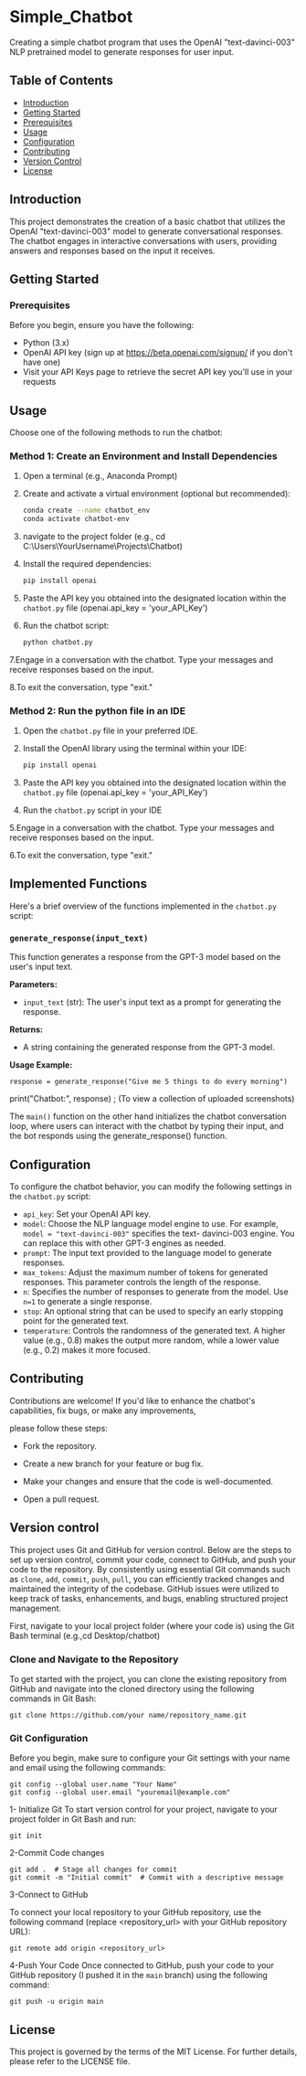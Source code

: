 
# Simple_Chatbot
Creating a simple chatbot program that uses the OpenAI "text-davinci-003" NLP pretrained model to generate responses for user input.

## Table of Contents

- [Introduction](#introduction)
- [Getting Started](#getting-started)
- [Prerequisites](#prerequisites)
- [Usage](#usage)
- [Configuration](#configuration)
- [Contributing](#contributing)
- [Version Control](#version-control)
- [License](#license)


## Introduction

This project demonstrates the creation of a basic chatbot that utilizes the OpenAI "text-davinci-003" model to generate conversational responses. The chatbot engages in interactive conversations with users, providing answers and responses based on the input it receives.

## Getting Started

### Prerequisites

Before you begin, ensure you have the following:

- Python (3.x)
- OpenAI API key (sign up at https://beta.openai.com/signup/ if you don't have one)
- Visit your API Keys page to retrieve the secret API key you'll use in your requests

## Usage
Choose one of the following methods to run the chatbot:
### Method 1: Create an Environment and Install Dependencies

1. Open a terminal (e.g., Anaconda Prompt)
 
2. Create and activate a virtual environment (optional but recommended):
   
    ```bash
    conda create --name chatbot_env
    conda activate chatbot-env
    
3. navigate to the project folder (e.g., cd C:\Users\YourUsername\Projects\Chatbot)

4. Install the required dependencies:
    ```bash
    pip install openai

5. Paste the API key you obtained into the designated location within the `chatbot.py` file (openai.api_key = 'your_API_Key')
   
6. Run the chatbot script:

   ```bash
   python chatbot.py

7.Engage in a conversation with the chatbot. Type your messages and receive responses based on the input.

8.To exit the conversation, type "exit."

### Method 2: Run the python file in an IDE

1. Open the `chatbot.py` file in your preferred IDE.

2. Install the OpenAI library using the terminal within your IDE:
    ```bash
    pip install openai

3. Paste the API key you obtained into the designated location within the `chatbot.py` file (openai.api_key = 'your_API_Key')
 
4. Run the `chatbot.py` script in your IDE

5.Engage in a conversation with the chatbot. Type your messages and receive responses based on the input.

6.To exit the conversation, type "exit."

## Implemented Functions

Here's a brief overview of the functions implemented in the `chatbot.py` script:

### `generate_response(input_text)`

This function generates a response from the GPT-3 model based on the user's input text.

**Parameters:**
- `input_text` (str): The user's input text as a prompt for generating the response.

**Returns:**
- A string containing the generated response from the GPT-3 model.

**Usage Example:**

    response = generate_response("Give me 5 things to do every morning")
 
print("Chatbot:", response) ; (To view a collection of uploaded screenshots)

The `main()` function on the other hand initializes the chatbot conversation loop, where users can interact with the chatbot by typing 
their input, and the bot responds using the generate_response() function.

## Configuration

To configure the chatbot behavior, you can modify the following settings in the `chatbot.py` script:

- `api_key`: Set your OpenAI API key.
- `model`: Choose the NLP language model engine to use. For example, `model = "text-davinci-003"` specifies the text-    davinci-003 engine. You can replace this with other GPT-3 engines as needed.
- `prompt`: The input text provided to the language model to generate responses.
- `max_tokens`: Adjust the maximum number of tokens for generated responses. This parameter controls the length of       the response.
- `n`: Specifies the number of responses to generate from the model. Use `n=1` to generate a single response.
- `stop`: An optional string that can be used to specify an early stopping point for the generated text.
- `temperature`: Controls the randomness of the generated text. A higher value (e.g., 0.8) makes the output more         random, while a lower value (e.g., 0.2) makes it more focused.

## Contributing
Contributions are welcome! If you'd like to enhance the chatbot's capabilities, fix bugs, or make any improvements, 

please follow these steps:

- Fork the repository.
  
- Create a new branch for your feature or bug fix.
  
- Make your changes and ensure that the code is well-documented.
  
- Open a pull request.

## Version control
 
This project uses Git and GitHub for version control. Below are the steps to set up version control, commit your code, connect to GitHub, and push your code to the repository.
By consistently using essential Git commands such as `clone`, `add`, `commit`, `push`, `pull`, you can efficiently tracked changes and maintained the integrity of the codebase. GitHub issues were utilized to keep track of tasks, enhancements, and bugs, enabling structured project management.

First, navigate to your local project folder (where your code is) using the Git Bash terminal
(e.g.,cd Desktop/chatbot)

### Clone and Navigate to the Repository

To get started with the project, you can clone the existing repository from GitHub and navigate into the cloned directory using the following commands in Git Bash:


    git clone https://github.com/your name/repository_name.git
    
 

### Git Configuration

Before you begin, make sure to configure your Git settings with your name and email using the following commands:

  
    git config --global user.name "Your Name"
    git config --global user.email "youremail@example.com"



1- Initialize Git
To start version control for your project, navigate to your project folder in Git Bash and run:

       
    git init

2-Commit Code changes
    
    git add .  # Stage all changes for commit
    git commit -m "Initial commit"  # Commit with a descriptive message

3-Connect to GitHub

To connect your local repository to your GitHub repository, use the following command (replace <repository_url> with your GitHub repository URL):

  
    git remote add origin <repository_url>

4-Push Your Code
Once connected to GitHub, push your code to your GitHub repository (I pushed it in the `main` branch) using the following command:

  
    git push -u origin main


## License
This project is governed by the terms of the MIT License. For further details, please refer to the LICENSE file.

